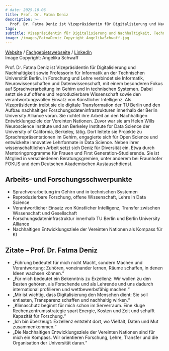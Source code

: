 ```yaml
---
# date: 2025.10.06
title: Prof. Dr. Fatma Deniz
description: >-
  Prof. Dr. Fatma Deniz ist Vizepräsidentin für Digitalisierung und Nachhaltigkeit und Leiterin des Fachgebiets Sprache und Kommunikation in Biologischen und Künstlichen Systemen an der TU Berlin. Ihre Forschung verbindet Informatik, Neurowissenschaften und Datenwissenschaft. Sie engagiert sich für nachhaltige digitale Infrastrukturen, verantwortungsvolle KI und Diversität in der Wissenschaft. Zuvor arbeitete sie an der University of California, Berkeley, und konnte internationale Forschungsförderungen einwerben, u. a. einen ERC Starting Grant.<br><br><br><br>
tags:
subtitle: Vizepräsidentin für Digitalisierung und Nachhaltigkeit, Technische Universität Berlin
image: /images/FatmaDeniz_Copyright_AngelikaSchwaff.jpg
---
```


<a href="https://www.fatmanet.com">Website</a> / <a href="https://denizenslab.github.io/">Fachgebietswebseite</a> / <a href="https://www.linkedin.com/in/fatma-deniz">LinkedIn</a> <br>Image Copyright: Angelika Schwaff

Prof. Dr. Fatma Deniz ist Vizepräsidentin für Digitalisierung und Nachhaltigkeit sowie Professorin für Informatik an der Technischen Universität Berlin. In Forschung und Lehre verbindet sie Informatik, Neurowissenschaften und Datenwissenschaft, mit einem besonderen Fokus auf Sprachverarbeitung im Gehirn und in technischen Systemen. Dabei setzt sie auf offene und reproduzierbare Wissenschaft sowie den verantwortungsvollen Einsatz von Künstlicher Intelligenz. Als Vizepräsidentin treibt sie die digitale Transformation der TU Berlin und den Aufbau nachhaltiger Forschungsdateninfrastrukturen innerhalb der Berlin University Alliance voran. Sie richtet ihre Arbeit an den Nachhaltigen Entwicklungsziele der Vereinten Nationen.
Zuvor war sie am Helen Wills Neuroscience Institute und am Berkeley Institute for Data Science der University of California, Berkeley, tätig. Dort leitete sie Projekte zu Sprachrepräsentationen im Gehirn, engagierte sich für Open Science und entwickelte innovative Lehrformate in Data Science.
Neben ihrer wissenschaftlichen Arbeit setzt sich Deniz für Diversität ein. Etwa durch Mentoringprogramme für Frauen und First Generation-Studierende. Sie ist Mitglied in verschiedenen Beratungsgremien, unter anderem bei Fraunhofer FOKUS und dem Deutschen Akademischen Austauschdienst.

## Arbeits- und Forschungsschwerpunkte
- Sprachverarbeitung im Gehirn und in technischen Systemen
- Reproduzierbare Forschung, offene Wissenschaft, Lehre in Data Science
- Verantwortlicher Einsatz von Künstlicher Intelligenz, Transfer zwischen Wissenschaft und Gesellschaft
- Forschungsdateninfrastruktur innerhalb TU Berlin und Berlin University Alliance
- Nachhaltigen Entwicklungsziele der Vereinten Nationen als Kompass für KI

## Zitate – Prof. Dr. Fatma Deniz
- „Führung bedeutet für mich nicht Macht, sondern Machen und Verantwortung: Zuhören, voneinander lernen, Räume schaffen, in denen Ideen wachsen können.“
- „Für mich bedeutet ein Bekenntnis zu Exzellenz: Wir wollen zu den Besten gehören, als Forschende und als Lehrende und uns dadurch international profilieren und wettbewerbsfähig machen.“
- „Mir ist wichtig, dass Digitalisierung den Menschen dient: Sie soll entlasten, Transparenz schaffen und nachhaltig wirken.“
- „Klimaschutz beginnt für mich schon im Serverraum. Eine kluge Rechenzentrumsstrategie spart Energie, Kosten und Zeit und schafft Kapazität für Forschung.“
- „Ich bin überzeugt: Exzellenz entsteht dort, wo Vielfalt, Daten und Mut zusammenkommen.“
- „Die Nachhaltigen Entwicklungsziele der Vereinten Nationen sind für mich ein Kompass. Wir orientieren Forschung, Lehre, Transfer und die Organisation der Universität daran.“
